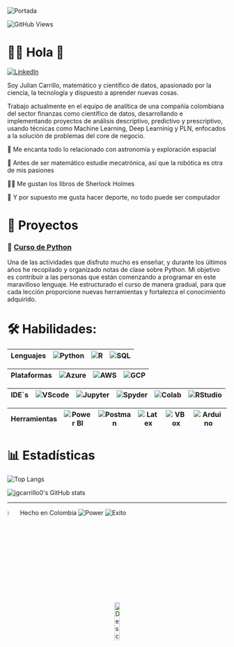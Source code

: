 ![Portada](https://github.com/jgcarrillo0/jgcarrillo0/blob/main/Portada_.gif)


![GitHub Views](https://komarev.com/ghpvc/?username=jgcarrillo0&color=2685BF)

# 👨‍🚀 Hola 👋
[![LinkedIn](https://img.shields.io/badge/LinkedIn-Julian_Carrillo-101010?style=for-the-badge&logo=linkedin&logoColor=white&labelColor=0A66C2)](https://www.linkedin.com/in/jgcarrillo0)

Soy Julian Carrillo, matemático y científico de datos, apasionado por la ciencia, la tecnología y dispuesto a aprender nuevas cosas.

Trabajo actualmente en el equipo de analítica de una compañía colombiana del sector finanzas como científico de datos, desarrollando e implementando proyectos de análisis descriptivo, predictivo y prescriptivo, usando técnicas como Machine Learning, Deep Learninig y PLN, enfocados a la solución de problemas del core de negocio.

🚀 Me encanta todo lo relacionado con astronomía y exploración espacial

🦾 Antes de ser matemático estudie mecatrónica, así que la robótica es otra de mis pasiones

🕵️‍♂️ Me gustan los libros de Sherlock Holmes

💪 Y por supuesto me gusta hacer deporte, no todo puede ser computador

# 💼 Proyectos

### 📌 [Curso de Python](https://github.com/jgcarrillo0/Curso_Python)

Una de las actividades que disfruto mucho es enseñar, y durante los últimos años he recopilado y organizado notas de clase sobre Python. Mi objetivo es contribuir a las personas que están comenzando a programar en este maravilloso lenguaje. He estructurado el curso de manera gradual, para que cada lección proporcione nuevas herramientas y fortalezca el conocimiento adquirido.

# 🛠️ Habilidades:

| Lenguajes | ![Python](https://img.shields.io/badge/Python-47A141?style=for-the-badge&logo=Python&logoColor=white&labelColor=101010) | ![R](https://img.shields.io/badge/R-276DC3?style=for-the-badge&logo=R&logoColor=white&labelColor=101010) | ![SQL](https://img.shields.io/badge/SQL-999999?style=for-the-badge&logo=Liquibase&logoColor=white&labelColor=101010) |
|-----------|---|---|---|

| Plataformas | ![Azure](https://img.shields.io/badge/Azure-0089D6?style=for-the-badge&logo=microsoft-azure&logoColor=white&labelColor=101010) | ![AWS](https://img.shields.io/badge/AWS-232F3E?style=for-the-badge&logo=amazon-aws&logoColor=white&labelColor=101010)| ![GCP](https://img.shields.io/badge/Google_Cloud-4285F4?style=for-the-badge&logo=google-cloud&logoColor=white&labelColor=101010) |
|-----------|---|---|---|

| IDE´s | ![VScode](https://img.shields.io/badge/VSCode-0078D4?style=for-the-badge&logo=visual%20studio%20code&logoColor=white&labelColor=101010) | ![Jupyter](https://img.shields.io/badge/Jupyter-F37626.svg?style=for-the-badge&logo=Jupyter&logoColor=white&labelColor=101010) | ![Spyder](https://img.shields.io/badge/spyder%20ide-FF0000?style=for-the-badge&logo=spyder%20ide&logoColor=white&labelColor=101010) | ![Colab](https://img.shields.io/badge/Google%20Colab-F9AB00?style=for-the-badge&logo=Google%20Colab&logoColor=white&labelColor=101010) | ![RStudio](https://img.shields.io/badge/RStudio-75AADB?style=for-the-badge&logo=RStudio&logoColor=white&labelColor=101010) |
|-----------|---|---|---|---|---|

| Herramientas| ![Power BI](https://img.shields.io/badge/Power_BI-F2C811?style=for-the-badge&logo=Power-BI&logoColor=white&labelColor=101010) | ![Postman](https://img.shields.io/badge/Postman-FF6C37?style=for-the-badge&logo=Postman&logoColor=white&labelColor=101010) | ![Latex](https://img.shields.io/badge/LaTeX-47A141?style=for-the-badge&logo=LaTeX&logoColor=white&labelColor=101010) | ![VBox](https://img.shields.io/badge/VirtualBox-21416b?style=for-the-badge&logo=VirtualBox&logoColor=white&labelColor=101010) | ![Arduino](https://img.shields.io/badge/Arduino-00979D?style=for-the-badge&logo=Arduino&logoColor=white&labelColor=101010) |
|-----------|---|---|---|---|---|

# 📊 Estadísticas

![Top Langs](https://github-readme-stats.vercel.app/api/top-langs/?username=jgcarrillo0&theme=tokyonight&progress=true\&locale=es)

![jgcarrillo0's GitHub stats](https://github-readme-stats.vercel.app/api/?username=jgcarrillo0&show_icons=true&theme=tokyonight&rank_icon=github\&locale=es)

***

<img src="https://upload.wikimedia.org/wikipedia/commons/thumb/2/21/Flag_of_Colombia.svg/1200px-Flag_of_Colombia.svg.png" alt="Descripción" width="5%" /> Hecho en Colombia 
![Power](https://img.shields.io/badge/Power_by_Berraquera-004DB4?style=for-the-badge&logo=Azure%20Functions&logoColor=white&labelColor=101010)
![Exito](https://img.shields.io/badge/sin_miedo_al_exito-00465B?style=for-the-badge&logo=Rocket&logoColor=white&labelColor=101010)
<p align="center">
  <img src="https://lifelineus.com/wp-content/uploads/2019/10/best-quality1.png" alt="Descripción" width="15%"/>
</p>
